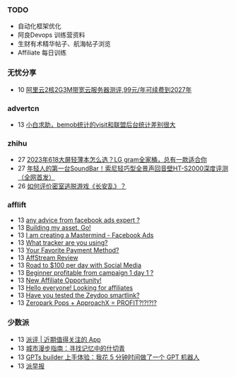 ### TODO
-  自动化框架优化
-  阿良Devops 训练营资料
-  生财有术精华帖子、航海帖子浏览
-  Affiliate 每日训练

### 无忧分享
<!-- ruyo:START -->
-  10 [阿里云2核2G3M带宽云服务器测评,99元/年可续费到2027年](https://51.ruyo.net/18532.html)<!-- ruyo:END -->

### advertcn
<!-- advertcn:START -->
-  13 [小白求助，bemob统计的visit和联盟后台统计差别很大](https://www.advertcn.com/forum.php?mod=viewthread&tid=112900)<!-- advertcn:END -->

### zhihu
<!-- zhihu:START -->
-  27 [2023年618大屏轻薄本怎么选？LG gram全家桶，总有一款适合你](http://zhuanlan.zhihu.com/p/632641888?utm_campaign=rss&utm_medium=rss&utm_source=rss&utm_content=title)
-  27 [年轻人的第一台SoundBar！索尼轻巧型全景声回音壁HT-S2000深度评测（全网首发）](http://zhuanlan.zhihu.com/p/630990296?utm_campaign=rss&utm_medium=rss&utm_source=rss&utm_content=title)
-  26 [如何评价密室逃脱游戏《长安乱》？](http://www.zhihu.com/question/563950552/answer/3045961312?utm_campaign=rss&utm_medium=rss&utm_source=rss&utm_content=title)<!-- zhihu:END -->

### afflift
<!-- afflift:START -->
-  13 [any advice from facebook ads expert ?](https://afflift.com/f/threads/any-advice-from-facebook-ads-expert.12016/)
-  13 [Building my asset. Go!](https://afflift.com/f/threads/building-my-asset-go.11736/)
-  13 [I am creating a Mastermind - Facebook Ads](https://afflift.com/f/threads/i-am-creating-a-mastermind-facebook-ads.10613/)
-  13 [What tracker are you using?](https://afflift.com/f/threads/what-tracker-are-you-using.11940/)
-  13 [Your Favorite Payment Method?](https://afflift.com/f/threads/your-favorite-payment-method.11987/)
-  13 [AffStream Review](https://afflift.com/f/threads/affstream-review.12015/)
-  13 [Road to $100 per day with Social Media](https://afflift.com/f/threads/road-to-100-per-day-with-social-media.12012/)
-  13 [Beginner profitable from campaign 1 day 1 ?](https://afflift.com/f/threads/beginner-profitable-from-campaign-1-day-1.11957/)
-  13 [New Affiliate Opportunity!](https://afflift.com/f/threads/new-affiliate-opportunity.12002/)
-  13 [Hello everyone! Looking for affiliates](https://afflift.com/f/threads/hello-everyone-looking-for-affiliates.12013/)
-  13 [Have you tested the Zeydoo smartlink?](https://afflift.com/f/threads/have-you-tested-the-zeydoo-smartlink.11990/)
-  13 [Zeropark Pops + ApproachX = PROFIT?!?!?!?](https://afflift.com/f/threads/zeropark-pops-approachx-profit.10973/)<!-- afflift:END -->

### 少数派
<!-- sspai:START -->
-  13 [派评 | 近期值得关注的 App](https://sspai.com/post/84389)
-  13 [城市漫步指南：寻找记忆中的什切青](https://sspai.com/post/70676)
-  13 [GPTs builder 上手体验：我花 5 分钟时间做了一个 GPT 机器人](https://sspai.com/post/84325)
-  13 [派早报](https://sspai.com/post/84368)<!-- sspai:END -->
